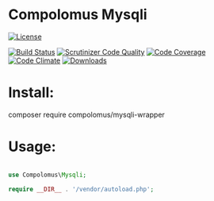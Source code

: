 # Compolomus Mysqli

[![License](https://poser.pugx.org/compolomus/Mysqli/license)](https://packagist.org/packages/compolomus/Mysqli)

[![Build Status](https://scrutinizer-ci.com/g/Compolomus/Mysqli/badges/build.png?b=master)](https://scrutinizer-ci.com/g/Compolomus/Mysqli/build-status/master)
[![Scrutinizer Code Quality](https://scrutinizer-ci.com/g/Compolomus/Mysqli/badges/quality-score.png?b=master)](https://scrutinizer-ci.com/g/Compolomus/Mysqli/?branch=master)
[![Code Coverage](https://scrutinizer-ci.com/g/Compolomus/Mysqli/badges/coverage.png?b=master)](https://scrutinizer-ci.com/g/Compolomus/Mysqli/?branch=master)
[![Code Climate](https://codeclimate.com/github/Compolomus/Mysqli/badges/gpa.svg)](https://codeclimate.com/github/Compolomus/Mysqli)
[![Downloads](https://poser.pugx.org/compolomus/Mysqli/downloads)](https://packagist.org/packages/compolomus/Mysqli)

# Install:

composer require compolomus/mysqli-wrapper

# Usage:

```php

use Compolomus\Mysqli;

require __DIR__ . '/vendor/autoload.php';



```
